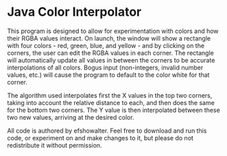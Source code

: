 # Java Color Interpolator


This program is designed to allow for experimentation with colors and how their RGBA values interact. On launch, the window will show a rectangle with four colors - red, green, blue, and yellow - and by clicking on the corners, the user can edit the RGBA values in each corner. The rectangle will automatically update all values in between the corners to be accurate interpolations of all colors. Bogus input (non-integers, invalid number values, etc.) will cause the program to default to the color white for that corner.

The algorithm used interpolates first the X values in the top two corners, taking into account the relative distance to each, and then does the same for the bottom two corners. The Y value is then interpolated between these two new values, arriving at the desired color.

All code is authored by efshowalter. Feel free to download and run this code, or experiment on and make changes to it, but please do not redistribute it without permission.
